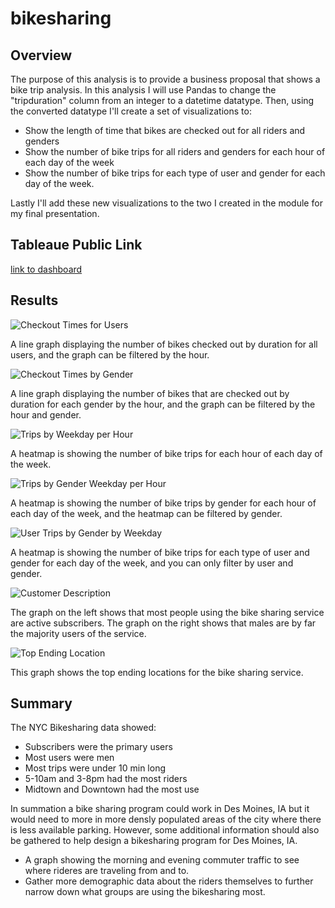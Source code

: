 # bikesharing
## Overview
The purpose of this analysis is to provide a business proposal that shows a bike trip analysis. In this analysis I will use Pandas to change the "tripduration" column from an integer to a datetime datatype. Then, using the converted datatype I'll create a set of visualizations to:
* Show the length of time that bikes are checked out for all riders and genders
* Show the number of bike trips for all riders and genders for each hour of each day of the week
* Show the number of bike trips for each type of user and gender for each day of the week.

Lastly I'll add these new visualizations to the two I created in the module for my final presentation.

## Tableaue Public Link
[link to dashboard](https://public.tableau.com/views/NYCBike_16635330527970/NYCCitiBikeAnalysisChallenge?:language=en-US&publish=yes&:display_count=n&:origin=viz_share_link)

## Results
![Checkout Times for Users](https://user-images.githubusercontent.com/105949411/190929551-1dd889a4-a107-4906-abe4-9b030ca36e9d.png)

A line graph displaying the number of bikes checked out by duration for all users, and the graph can be filtered by the hour.

![Checkout Times by Gender](https://user-images.githubusercontent.com/105949411/190929558-32cd19ed-a637-4778-964c-c77ac7a9d9d2.png)

A line graph displaying the number of bikes that are checked out by duration for each gender by the hour, and the graph can be filtered by the hour and gender.

![Trips by Weekday per Hour](https://user-images.githubusercontent.com/105949411/190929578-24a3db60-dc79-44ab-bd7c-975b2abe5260.png)

A heatmap is showing the number of bike trips for each hour of each day of the week.

![Trips by Gender Weekday per Hour](https://user-images.githubusercontent.com/105949411/190929587-03fc5509-8077-4088-9e72-9da4c51481a4.png)

A heatmap is showing the number of bike trips by gender for each hour of each day of the week, and the heatmap can be filtered by gender.

![User Trips by Gender by Weekday](https://user-images.githubusercontent.com/105949411/190929600-c9fd548c-ecdd-46bc-af8d-63835f6ec0a0.png)

A heatmap is showing the number of bike trips for each type of user and gender for each day of the week, and you can only filter by user and gender.

![Customer Description](https://user-images.githubusercontent.com/105949411/190929610-c005ace0-3d13-4ce1-8b81-fd6d2f9debeb.png)

The graph on the left shows that most people using the bike sharing service are active subscribers. The graph on the right shows that males are by far the majority users of the service.

![Top Ending Location](https://user-images.githubusercontent.com/105949411/190929723-254ec40d-41de-4d70-a180-a7b174894534.png)

This graph shows the top ending locations for the bike sharing service.

## Summary
The NYC Bikesharing data showed:
* Subscribers were the primary users
* Most users were men
* Most trips were under 10 min long
* 5-10am and 3-8pm had the most riders
* Midtown and Downtown had the most use
 
In summation a bike sharing program could work in Des Moines, IA but it would need to more in more densly populated areas of the city where there is less available parking. However, some additional information should also be gathered to help design a bikesharing program for Des Moines, IA.
* A graph showing the morning and evening commuter traffic to see where rideres are traveling from and to.
* Gather more demographic data about the riders themselves to further narrow down what groups are using the bikesharing most.
